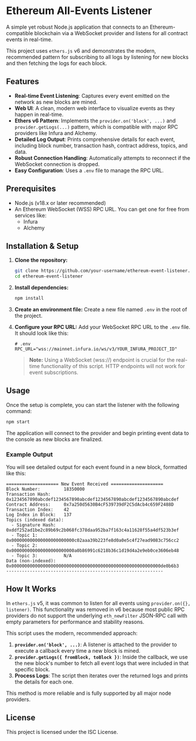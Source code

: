# Ethereum All-Events Listener

A simple yet robust Node.js application that connects to an Ethereum-compatible blockchain via a WebSocket provider and listens for all contract events in real-time.

This project uses `ethers.js` v6 and demonstrates the modern, recommended pattern for subscribing to all logs by listening for new blocks and then fetching the logs for each block.

## Features

-   **Real-time Event Listening**: Captures every event emitted on the network as new blocks are mined.
-   **Web UI**: A clean, modern web interface to visualize events as they happen in real-time.
-   **Ethers v6 Pattern**: Implements the `provider.on('block', ...)` and `provider.getLogs(...)` pattern, which is compatible with major RPC providers like Infura and Alchemy.
-   **Detailed Log Output**: Prints comprehensive details for each event, including block number, transaction hash, contract address, topics, and data.
-   **Robust Connection Handling**: Automatically attempts to reconnect if the WebSocket connection is dropped.
-   **Easy Configuration**: Uses a `.env` file to manage the RPC URL.

## Prerequisites

-   Node.js (v18.x or later recommended)
-   An Ethereum WebSocket (WSS) RPC URL. You can get one for free from services like:
    -   Infura
    -   Alchemy

## Installation & Setup

1.  **Clone the repository:**
    ```bash
    git clone https://github.com/your-username/ethereum-event-listener.git
    cd ethereum-event-listener
    ```

2.  **Install dependencies:**
    ```bash
    npm install
    ```

3.  **Create an environment file:**
    Create a new file named `.env` in the root of the project.

4.  **Configure your RPC URL:**
    Add your WebSocket RPC URL to the `.env` file. It should look like this:

    ```env
    # .env
    RPC_URL="wss://mainnet.infura.io/ws/v3/YOUR_INFURA_PROJECT_ID"
    ```
    > **Note:** Using a WebSocket (wss://) endpoint is crucial for the real-time functionality of this script. HTTP endpoints will not work for event subscriptions.

## Usage

Once the setup is complete, you can start the listener with the following command:

```bash
npm start
```

The application will connect to the provider and begin printing event data to the console as new blocks are finalized.

### Example Output

You will see detailed output for each event found in a new block, formatted like this:

```
==================== New Event Received ====================
Block Number:         18350000
Transaction Hash:     0x1234567890abcdef1234567890abcdef1234567890abcdef1234567890abcdef
Contract Address:     0x7a250d5630B4cF539739dF2C5dAcb4c659F2488D
Transaction Index:    42
Log Index in Block:   137
Topics (indexed data):
  - Signature Hash:   0xddf252ad1be2c89b69c2b068fc378daa952ba7f163c4a11628f55a4df523b3ef
  - Topic 1:          0x000000000000000000000000c02aaa39b223fe8d0a0e5c4f27ead9083c756cc2
  - Topic 2:          0x000000000000000000000000a0b86991c6218b36c1d19d4a2e9eb0ce3606eb48
  - Topic 3:          N/A
Data (non-indexed):   0x000000000000000000000000000000000000000000000000000000000de0b6b3
------------------------------------------------------------
```

## How It Works

In `ethers.js` v5, it was common to listen for all events using `provider.on({}, listener)`. This functionality was removed in v6 because most public RPC providers do not support the underlying `eth_newFilter` JSON-RPC call with empty parameters for performance and stability reasons.

This script uses the modern, recommended approach:
1.  **`provider.on('block', ...)`**: A listener is attached to the provider to execute a callback every time a new block is mined.
2.  **`provider.getLogs({ fromBlock, toBlock })`**: Inside the callback, we use the new block's number to fetch all event logs that were included in that specific block.
3.  **Process Logs**: The script then iterates over the returned logs and prints the details for each one.

This method is more reliable and is fully supported by all major node providers.

## License

This project is licensed under the ISC License.